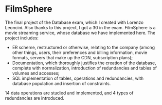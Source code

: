 # FilmSphere
The final project of the Database exam, which I created with Lorenzo Leoncini. Also thanks to this project, I got a 30 in the exam.
FilmSphere is a movie streaming service, whose database we have implemented here. The project includes:
- ER scheme, restructured or otherwise, relating to the company (among other things, users, their preferences and billing information, movie formats, servers that make up the CDN, subscription plans);
- Documentation, which thoroughly justifies the creation of the database, complete with normalization, introduction of redundancies and tables of volumes and accesses;
- SQL implementation of tables, operations and redundancies, with database population and insertion of constraints.

14 data operations are studied and implemented, and 4 types of redundancies are introduced.
